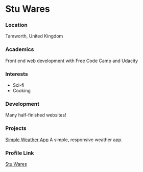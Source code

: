 # Stu Wares

### Location

Tamworth, United Kingdom

### Academics

Front end web development with Free Code Camp and Udacity

### Interests

- Sci-fi
- Cooking

### Development

Many half-finished websites!

### Projects

[Simple Weather App](https://stuwares.github.io/weather/) A simple, responsive weather app.

### Profile Link

[Stu Wares](https://github.com/StuWares/)